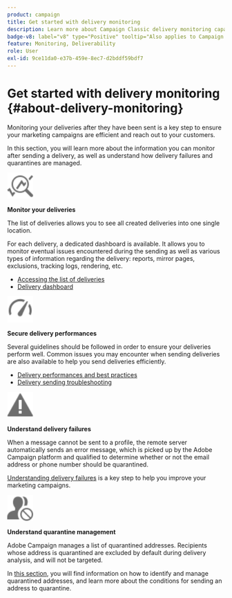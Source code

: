 ```yaml
---
product: campaign
title: Get started with delivery monitoring
description: Learn more about Campaign Classic delivery monitoring capabilities
badge-v8: label="v8" type="Positive" tooltip="Also applies to Campaign v8"
feature: Monitoring, Deliverability
role: User
exl-id: 9ce11da0-e37b-459e-8ec7-d2bddf59bdf7
---
```

# Get started with delivery monitoring {#about-delivery-monitoring}

Monitoring your deliveries after they have been sent is a key step to ensure your marketing campaigns are efficient and reach out to your customers.

In this section, you will learn more about the information you can monitor after sending a delivery, as well as understand how delivery failures and quarantines are managed.

<img src="assets/do-not-localize/icon_monitor.svg" width="60px">

**Monitor your deliveries**

The list of deliveries allows you to see all created deliveries into one single location.

For each delivery, a dedicated dashboard is available. It allows you to monitor  eventual issues encountered during the sending as well as various types of information regarding the delivery: reports, mirror pages, exclusions, tracking logs, rendering, etc.

* [Accessing the list of deliveries](list-of-deliveries.md)
* [Delivery dashboard](delivery-dashboard.md)

<img src="assets/do-not-localize/icon_guidelines.svg" width="60px">

**Secure delivery performances**

Several guidelines should be followed in order to ensure your deliveries perform well. Common issues you may encounter when sending deliveries are also available to help you send deliveries efficiently.

* [Delivery performances and best practices](delivery-performances.md)
* [Delivery sending troubleshooting](delivery-troubleshooting.md)

<img src="assets/do-not-localize/icon_failure.svg" width="60px">

**Understand delivery failures**

When a message cannot be sent to a profile, the remote server automatically sends an error message, which is picked up by the Adobe Campaign platform and qualified to determine whether or not the email address or phone number should be quarantined.

[Understanding delivery failures](understanding-delivery-failures.md) is a key step to help you improve your marketing campaigns.

<img src="assets/do-not-localize/icon_quarantine.svg" width="60px">

**Understand quarantine management**

Adobe Campaign manages a list of quarantined addresses. Recipients whose address is quarantined are excluded by default during delivery analysis, and will not be targeted.

In [this section](understanding-quarantine-management.md), you will find information on how to identify and manage quarantined addresses, and learn more about the conditions for sending an address to quarantine.
